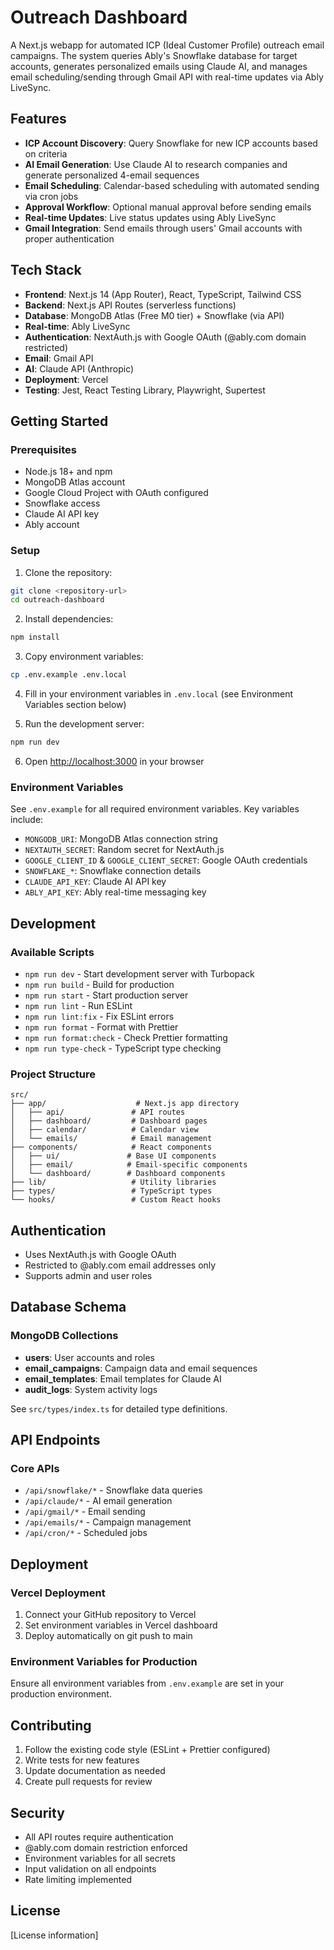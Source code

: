 # Outreach Dashboard

A Next.js webapp for automated ICP (Ideal Customer Profile) outreach email campaigns. The system queries Ably's Snowflake database for target accounts, generates personalized emails using Claude AI, and manages email scheduling/sending through Gmail API with real-time updates via Ably LiveSync.

## Features

- **ICP Account Discovery**: Query Snowflake for new ICP accounts based on criteria
- **AI Email Generation**: Use Claude AI to research companies and generate personalized 4-email sequences
- **Email Scheduling**: Calendar-based scheduling with automated sending via cron jobs
- **Approval Workflow**: Optional manual approval before sending emails
- **Real-time Updates**: Live status updates using Ably LiveSync
- **Gmail Integration**: Send emails through users' Gmail accounts with proper authentication

## Tech Stack

- **Frontend**: Next.js 14 (App Router), React, TypeScript, Tailwind CSS
- **Backend**: Next.js API Routes (serverless functions)
- **Database**: MongoDB Atlas (Free M0 tier) + Snowflake (via API)
- **Real-time**: Ably LiveSync
- **Authentication**: NextAuth.js with Google OAuth (@ably.com domain restricted)
- **Email**: Gmail API
- **AI**: Claude API (Anthropic)
- **Deployment**: Vercel
- **Testing**: Jest, React Testing Library, Playwright, Supertest

## Getting Started

### Prerequisites

- Node.js 18+ and npm
- MongoDB Atlas account
- Google Cloud Project with OAuth configured
- Snowflake access
- Claude AI API key
- Ably account

### Setup

1. Clone the repository:
```bash
git clone <repository-url>
cd outreach-dashboard
```

2. Install dependencies:
```bash
npm install
```

3. Copy environment variables:
```bash
cp .env.example .env.local
```

4. Fill in your environment variables in `.env.local` (see Environment Variables section below)

5. Run the development server:
```bash
npm run dev
```

6. Open [http://localhost:3000](http://localhost:3000) in your browser

### Environment Variables

See `.env.example` for all required environment variables. Key variables include:

- `MONGODB_URI`: MongoDB Atlas connection string
- `NEXTAUTH_SECRET`: Random secret for NextAuth.js
- `GOOGLE_CLIENT_ID` & `GOOGLE_CLIENT_SECRET`: Google OAuth credentials
- `SNOWFLAKE_*`: Snowflake connection details
- `CLAUDE_API_KEY`: Claude AI API key
- `ABLY_API_KEY`: Ably real-time messaging key

## Development

### Available Scripts

- `npm run dev` - Start development server with Turbopack
- `npm run build` - Build for production
- `npm run start` - Start production server
- `npm run lint` - Run ESLint
- `npm run lint:fix` - Fix ESLint errors
- `npm run format` - Format with Prettier
- `npm run format:check` - Check Prettier formatting
- `npm run type-check` - TypeScript type checking

### Project Structure

```
src/
├── app/                    # Next.js app directory
│   ├── api/               # API routes
│   ├── dashboard/         # Dashboard pages
│   ├── calendar/          # Calendar view
│   └── emails/            # Email management
├── components/            # React components
│   ├── ui/               # Base UI components
│   ├── email/            # Email-specific components
│   └── dashboard/        # Dashboard components
├── lib/                   # Utility libraries
├── types/                 # TypeScript types
└── hooks/                 # Custom React hooks
```

## Authentication

- Uses NextAuth.js with Google OAuth
- Restricted to @ably.com email addresses only
- Supports admin and user roles

## Database Schema

### MongoDB Collections

- **users**: User accounts and roles
- **email_campaigns**: Campaign data and email sequences
- **email_templates**: Email templates for Claude AI
- **audit_logs**: System activity logs

See `src/types/index.ts` for detailed type definitions.

## API Endpoints

### Core APIs
- `/api/snowflake/*` - Snowflake data queries
- `/api/claude/*` - AI email generation
- `/api/gmail/*` - Email sending
- `/api/emails/*` - Campaign management
- `/api/cron/*` - Scheduled jobs

## Deployment

### Vercel Deployment

1. Connect your GitHub repository to Vercel
2. Set environment variables in Vercel dashboard
3. Deploy automatically on git push to main

### Environment Variables for Production

Ensure all environment variables from `.env.example` are set in your production environment.

## Contributing

1. Follow the existing code style (ESLint + Prettier configured)
2. Write tests for new features
3. Update documentation as needed
4. Create pull requests for review

## Security

- All API routes require authentication
- @ably.com domain restriction enforced
- Environment variables for all secrets
- Input validation on all endpoints
- Rate limiting implemented

## License

[License information]
